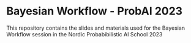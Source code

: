 # Bayesian Workflow - ProbAI 2023

This repository contains the slides and materials used for the Bayesian Workflow session in the Nordic Probabibilistic AI School 2023
